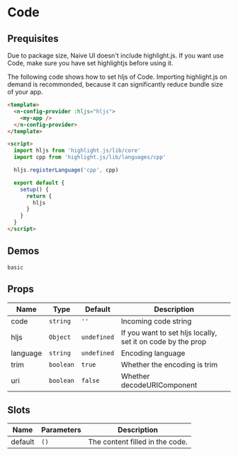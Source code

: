 # Code

## Prequisites

<n-alert title="Note" type="warning" style="margin-bottom: 16px;">
  Due to package size, Naive UI doesn't include highlight.js. If you want use Code, make sure you have set highlightjs before using it.
</n-alert>

The following code shows how to set hljs of Code. Importing highlight.js on demand is recommonded, because it can significantly reduce bundle size of your app.

```html
<template>
  <n-config-provider :hljs="hljs">
    <my-app />
  </n-config-provider>
</template>

<script>
  import hljs from 'highlight.js/lib/core'
  import cpp from 'highlight.js/lib/languages/cpp'

  hljs.registerLanguage('cpp', cpp)

  export default {
    setup() {
      return {
        hljs
      }
    }
  }
</script>
```

## Demos

```demo
basic
```

## Props

| Name | Type | Default | Description |
| --- | --- | --- | --- |
| code | `string` | `''` | Incoming code string |
| hljs | `Object` | `undefined` | If you want to set hljs locally, set it on code by the prop |
| language | `string` | `undefined` | Encoding language |
| trim | `boolean` | `true` | Whether the encoding is trim |
| uri | `boolean` | `false` | Whether decodeURIComponent |

## Slots

| Name    | Parameters | Description                     |
| ------- | ---------- | ------------------------------- |
| default | `()`       | The content filled in the code. |
